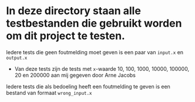 # In deze directory staan alle testbestanden die gebruikt worden om dit project te testen.

Iedere tests die geen foutmelding moet geven is een paar van `input.x` en `output.x`
- Van deze tests zijn de tests met `x`-waarde 10, 100, 1000, 10000, 100000, 20 en 200000 aan mij gegeven door Arne Jacobs

Iedere tests die als bedoeling heeft een foutmelding te geven is een bestand van formaat `wrong_input.x`
